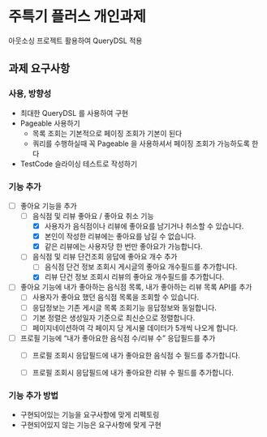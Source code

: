 # 주특기 플러스 개인과제
아웃소싱 프로젝트 활용하여 QueryDSL 적용

## 과제 요구사항

### 사용, 방향성 
- 최대한 QueryDSL 를 사용하여 구현
- Pageable 사용하기
  - 목록 조회는 기본적으로 페이징 조회가 기본이 된다
  - 쿼리를 수행하실때 꼭 Pageable 을 사용하셔서 페이징 조회가 가능하도록 한다
- TestCode 슬라이싱 테스트로 작성하기
  
### 기능 추가
- [ ] 좋아요 기능을 추가
  - [ ] 음식점 및 리뷰 좋아요 / 좋아요 취소 기능 
      - [x] 사용자가 음식점이나 리뷰에 좋아요를 남기거나 취소할 수 있습니다. 
      - [x] 본인이 작성한 리뷰에는 좋아요를 남길 수 없습니다.
      - [x] 같은 리뷰에는 사용자당 한 번만 좋아요가 가능합니다.
  - [ ] 음식점 및 리뷰 단건조회 응답에 좋아요 개수 추가
      - [ ] 음식점 단건 정보 조회시 게시글의 좋아요 개수필드를 추가합니다.
      - [x] 리뷰 단건 정보 조회시 리뷰의 좋아요 개수필드를 추가합니다.
- [ ] 좋아요 기능에 내가 좋아하는 음식점 목록, 내가 좋아하는 리뷰 목록 API를 추가
  - [ ] 사용자가 좋아요 했던 음식점 목록을 조회할 수 있습니다.
  - [ ] 응답정보는 기존 게시글 목록 조회기능 응답정보와 동일합니다.
  - [ ] 기본 정렬은 생성일자 기준으로 최신순으로 정렬합니다.
  - [ ] 페이지네이션하여 각 페이지 당 게시물 데이터가 5개씩 나오게 합니다.
- [ ] 프로필 기능에 “내가 좋아요한 음식점 수/리뷰 수” 응답필드를 추가
  - [ ] 프로필 조회시 응답필드에 내가 좋아요한 음식점 수 필드를 추가합니다.
  - [ ] 프로필 조회시 응답필드에 내가 좋아요한 리뷰 수 필드를 추가합니다.


### 기능 추가 방법
 - 구현되어있는 기능을 요구사항에 맞게 리펙토링
 - 구현되어있지 않는 기능은 요구사항에 맞게 구현